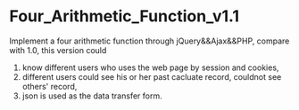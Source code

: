# Four_Arithmetic_Function_v1.1
Implement a four arithmetic function through jQuery&amp;&amp;Ajax&amp;&PHP, compare with 1.0, this version could<br>
1. know different users who uses the web page by session and cookies,<br>
2. different users could see his or her past cacluate record, couldnot see others' record,<br>
3. json is used as the data transfer form.
